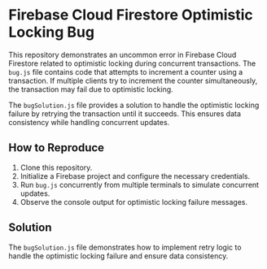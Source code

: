 # Firebase Cloud Firestore Optimistic Locking Bug
This repository demonstrates an uncommon error in Firebase Cloud Firestore related to optimistic locking during concurrent transactions.  The `bug.js` file contains code that attempts to increment a counter using a transaction. If multiple clients try to increment the counter simultaneously, the transaction may fail due to optimistic locking.

The `bugSolution.js` file provides a solution to handle the optimistic locking failure by retrying the transaction until it succeeds.  This ensures data consistency while handling concurrent updates.

## How to Reproduce
1.  Clone this repository.
2.  Initialize a Firebase project and configure the necessary credentials.
3.  Run `bug.js` concurrently from multiple terminals to simulate concurrent updates.
4.  Observe the console output for optimistic locking failure messages.   

## Solution
The `bugSolution.js` file demonstrates how to implement retry logic to handle the optimistic locking failure and ensure data consistency.